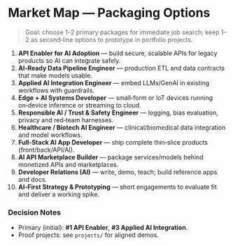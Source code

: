 # Market Map — Packaging Options

> Goal: choose 1–2 primary packages for immediate job search; keep 1–2 as second‑line options to prototype in portfolio projects.

1. **API Enabler for AI Adoption** — build secure, scalable APIs for legacy products so AI can integrate safely.
2. **AI‑Ready Data Pipeline Engineer** — production ETL and data contracts that make models usable.
3. **Applied AI Integration Engineer** — embed LLMs/GenAI in existing workflows with guardrails.
4. **Edge + AI Systems Developer** — small‑form or IoT devices running on‑device inference or streaming to cloud.
5. **Responsible AI / Trust & Safety Engineer** — logging, bias evaluation, privacy and red‑team harnesses.
6. **Healthcare / Biotech AI Engineer** — clinical/biomedical data integration and model workflows.
7. **Full‑Stack AI App Developer** — ship complete thin‑slice products (front/back/API/AI).
8. **AI API Marketplace Builder** — package services/models behind monetized APIs and marketplaces.
9. **Developer Relations (AI)** — write, demo, teach; build reference apps and docs.
10. **AI‑First Strategy & Prototyping** — short engagements to evaluate fit and deliver a working spike.

### Decision Notes
- Primary (initial): **#1 API Enabler**, **#3 Applied AI Integration**.
- Proof projects: see `projects/` for aligned demos.
